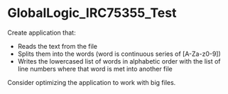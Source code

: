 # GlobalLogic_IRC75355_Test

Create application that:
- Reads the text from the file
- Splits them into the words (word is continuous series of [A-Za-z0-9])
- Writes the lowercased list of words in alphabetic order with the list of line numbers where that word is met into another file

Consider optimizing the application to work with big files.
